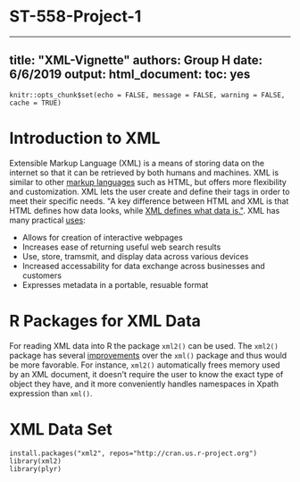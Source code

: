 # ST-558-Project-1
---
title: "XML-Vignette"
authors: Group H
date: 6/6/2019
output:
  html_document:
    toc: yes
---

```{r setup, include=FALSE}
knitr::opts_chunk$set(echo = FALSE, message = FALSE, warning = FALSE, cache = TRUE)
```

# Introduction to XML 

Extensible Markup Language (XML) is a means of storing data on the internet so that it can be retrieved by both humans and machines. XML is similar to other [markup languages](https://en.wikipedia.org/wiki/Markup_language) such as HTML, but offers more flexibility and customization. XML lets the user create and define their tags in order to meet their specific needs. "A key difference between HTML and XML is that HTML defines how data looks, while [XML defines what data is."](https://www.makeuseof.com/tag/xml-file-case-wondering/). XML has many practical [uses](https://www.ibm.com/support/knowledgecenter/en/ssw_ibm_i_71/rzamj/rzamjintrouses.htm):

* Allows for creation of interactive webpages  
* Increases ease of returning useful web search results  
* Use, store, tramsmit, and display data across various devices  
* Increased accessability for data exchange across businesses and customers  
* Expresses metadata in a portable, resuable format  

# R Packages for XML Data

For reading XML data into R the package `xml2()` can be used. The `xml2()` package has several [improvements](https://www.rdocumentation.org/packages/xml2/versions/1.2.0) over the `xml()` package and thus would be more favorable. For instance, `xml2()` automatically frees memory used by an XML document, it doesn't require the user to know the exact type of object they have, and it more conveniently handles namespaces in Xpath expression than `xml()`. 

# XML Data Set

```{r read in data}
install.packages("xml2", repos="http://cran.us.r-project.org")
library(xml2)
library(plyr)


```

